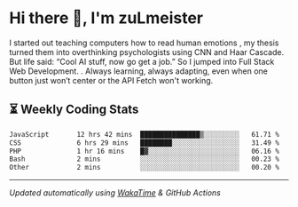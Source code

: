 # Hi there 👋, I'm zuLmeister

I started out teaching computers how to read human emotions , my thesis turned them into overthinking psychologists using CNN and Haar Cascade.
But life said: “Cool AI stuff, now go get a job.” So I jumped into Full Stack Web Development. .
Always learning, always adapting, even when one button just won’t center or the API Fetch won't working.

## ⏳ Weekly Coding Stats
<!--START_SECTION:waka-->

```txt
JavaScript       12 hrs 42 mins  ███████████████▒░░░░░░░░░   61.71 %
CSS              6 hrs 29 mins   ████████░░░░░░░░░░░░░░░░░   31.49 %
PHP              1 hr 16 mins    █▓░░░░░░░░░░░░░░░░░░░░░░░   06.16 %
Bash             2 mins          ░░░░░░░░░░░░░░░░░░░░░░░░░   00.23 %
Other            2 mins          ░░░░░░░░░░░░░░░░░░░░░░░░░   00.20 %
```

<!--END_SECTION:waka-->

---
*Updated automatically using [WakaTime](https://wakatime.com/) & GitHub Actions*
